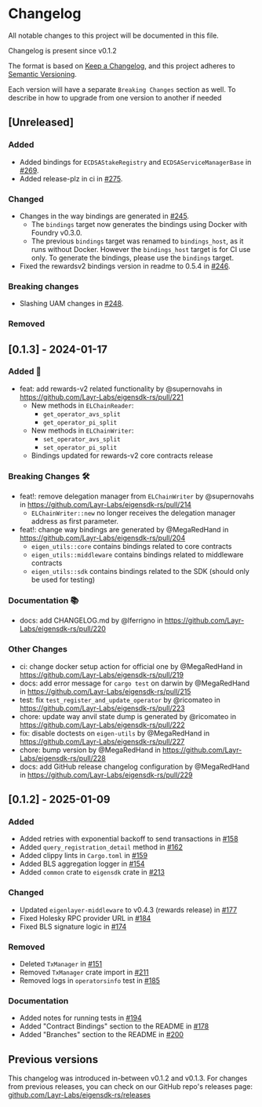 # Changelog

All notable changes to this project will be documented in this file.

Changelog is present since v0.1.2

The format is based on [Keep a Changelog](https://keepachangelog.com/en/1.1.0/),
and this project adheres to [Semantic Versioning](https://semver.org/spec/v2.0.0.html).

Each version will have a separate `Breaking Changes` section as well. To describe in how to upgrade from one version to another if needed

## [Unreleased]
### Added
* Added bindings for `ECDSAStakeRegistry` and `ECDSAServiceManagerBase` in [#269](https://github.com/Layr-Labs/eigensdk-rs/pull/269).
* Added release-plz in ci in [#275](https://github.com/Layr-Labs/eigensdk-rs/pull/275).

### Changed
* Changes in the way bindings are generated in [#245](https://github.com/Layr-Labs/eigensdk-rs/pull/243).
  * The `bindings` target now generates the bindings using Docker with Foundry v0.3.0.
  * The previous `bindings` target was renamed to `bindings_host`, as it runs without Docker. However the `bindings_host` target is for CI use only. To generate the bindings, please use the `bindings` target.
* Fixed the rewardsv2 bindings version in readme to 0.5.4 in [#246](https://github.com/Layr-Labs/eigensdk-rs/pull/246).

### Breaking changes
* Slashing UAM changes in [#248](https://github.com/Layr-Labs/eigensdk-rs/pull/248).

### Removed

## [0.1.3] - 2024-01-17
### Added 🎉
* feat: add rewards-v2 related functionality by @supernovahs in https://github.com/Layr-Labs/eigensdk-rs/pull/221
  * New methods in `ELChainReader`:
    * `get_operator_avs_split`
    * `get_operator_pi_split`
  * New methods in `ELChainWriter`:
    * `set_operator_avs_split`
    * `set_operator_pi_split`
  * Bindings updated for rewards-v2 core contracts release

### Breaking Changes 🛠
* feat!: remove delegation manager from `ELChainWriter` by @supernovahs in https://github.com/Layr-Labs/eigensdk-rs/pull/214
  * `ELChainWriter::new` no longer receives the delegation manager address as first parameter.
* feat!: change way bindings are generated by @MegaRedHand in https://github.com/Layr-Labs/eigensdk-rs/pull/204
  * `eigen_utils::core` contains bindings related to core contracts
  * `eigen_utils::middleware` contains bindings related to middleware contracts
  * `eigen_utils::sdk` contains bindings related to the SDK (should only be used for testing)

### Documentation 📚
* docs: add CHANGELOG.md by @lferrigno in https://github.com/Layr-Labs/eigensdk-rs/pull/220
### Other Changes
* ci: change docker setup action for official one by @MegaRedHand in https://github.com/Layr-Labs/eigensdk-rs/pull/219
* docs: add error message for `cargo test` on darwin by @MegaRedHand in https://github.com/Layr-Labs/eigensdk-rs/pull/215
* test: fix `test_register_and_update_operator` by @ricomateo in https://github.com/Layr-Labs/eigensdk-rs/pull/223
* chore: update way anvil state dump is generated by @ricomateo in https://github.com/Layr-Labs/eigensdk-rs/pull/222
* fix: disable doctests on `eigen-utils` by @MegaRedHand in https://github.com/Layr-Labs/eigensdk-rs/pull/227
* chore: bump version by @MegaRedHand in https://github.com/Layr-Labs/eigensdk-rs/pull/228
* docs: add GitHub release changelog configuration by @MegaRedHand in https://github.com/Layr-Labs/eigensdk-rs/pull/229

## [0.1.2] - 2025-01-09
### Added
* Added retries with exponential backoff to send transactions in [#158](https://github.com/Layr-Labs/eigensdk-rs/pull/158)
* Added `query_registration_detail` method in [#162](https://github.com/Layr-Labs/eigensdk-rs/pull/162)
* Added clippy lints in `Cargo.toml` in [#159](https://github.com/Layr-Labs/eigensdk-rs/pull/159)
* Added BLS aggregation logger in [#154](https://github.com/Layr-Labs/eigensdk-rs/pull/154)
* Added `common` crate to `eigensdk` crate in [#213](https://github.com/Layr-Labs/eigensdk-rs/pull/213)

### Changed
* Updated `eigenlayer-middleware` to v0.4.3 (rewards release) in [#177](https://github.com/Layr-Labs/eigensdk-rs/pull/177)
* Fixed Holesky RPC provider URL in [#184](https://github.com/Layr-Labs/eigensdk-rs/pull/184)
* Fixed BLS signature logic in [#174](https://github.com/Layr-Labs/eigensdk-rs/pull/174)

### Removed
* Deleted `TxManager` in [#151](https://github.com/Layr-Labs/eigensdk-rs/pull/151)
* Removed `TxManager` crate import in [#211](https://github.com/Layr-Labs/eigensdk-rs/pull/211)
* Removed logs in `operatorsinfo` test in [#185](https://github.com/Layr-Labs/eigensdk-rs/pull/185)

### Documentation
* Added notes for running tests in [#194](https://github.com/Layr-Labs/eigensdk-rs/pull/194)
* Added "Contract Bindings" section to the README in [#178](https://github.com/Layr-Labs/eigensdk-rs/pull/178)
* Added "Branches" section to the README in [#200](https://github.com/Layr-Labs/eigensdk-rs/pull/200)

## Previous versions

This changelog was introduced in-between v0.1.2 and v0.1.3.
For changes from previous releases, you can check on our GitHub repo's releases page: [github.com/Layr-Labs/eigensdk-rs/releases](https://github.com/Layr-Labs/eigensdk-rs/releases)
